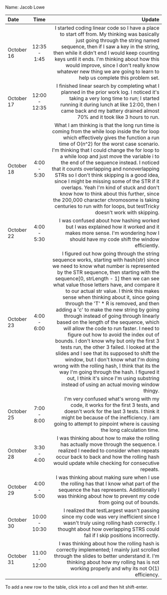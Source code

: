 Name: Jacob Lowe

| Date       |     Time      |                                                                                                                                                                                                                                                                                                                                                                                                                                                                                                                                                                                                                                                                                                                                                                                                                                                                                                                                                                                                           Update |
|:-----------|:-------------:|-----------------------------------------------------------------------------------------------------------------------------------------------------------------------------------------------------------------------------------------------------------------------------------------------------------------------------------------------------------------------------------------------------------------------------------------------------------------------------------------------------------------------------------------------------------------------------------------------------------------------------------------------------------------------------------------------------------------------------------------------------------------------------------------------------------------------------------------------------------------------------------------------------------------------------------------------------------------------------------------------------------------:|
| October 16 | 12:35 - 1:45  |                                                                                                                                                                                                                                                                                                                                                                                                                                                                                                                                                                                                              I started coding linear code so I have a place to start off from. My thinking was basically just going through the string named sequence, then if I saw a key in the string, then while it didn't end I would keep counting keys until it ends. I'm thinking about how this would improve, since I don't really know whatever new thing we are going to learn to help us complete this problem set. |
| October 17 | 12:00 - 12:35 |                                                                                                                                                                                                                                                                                                                                                                                                                                                                                                                                                                                                                                                                                                                                                 I finished linear search by completing what I planned in the prior work log. I noticed it's taking a very long time to run; I started running it during lunch at like 12:00, then I came back and my battery drained almost 70% and it took like 3 hours to run. |
| October 18 |  4:00 - 5:30  |                                                                                                                                                                                                                                                                                                                         What I am thinking is that the long run time is coming from the while loop inside the for loop which effectively gives the function a run time of O(n^2) for the worst case scenario. I'm thinking that I could change the for loop to a while loop and just move the variable i to the end of the sequence instead. I noticed that it counts overlapping and nonoverlapping STRs so I don't think skipping is a good idea, since I might be missing some of the STR if it overlaps. Yeah I'm kind of stuck and don't know how to think about this further, since the 200,000 character chromosome is taking centuries to run with for loops, but testTricky doesn't work with skipping. |
| October 22 |  4:00 - 5:30  |                                                                                                                                                                                                                                                                                                                                                                                                                                                                                                                                                                                                                                                                                                                                                                                                                                         I was confused about how hashing worked but I was explained how it worked and it makes more sense. I'm wondering how I should have my code shift the window efficiently. |
| October 23 |  4:00 - 6:00  | I figured out how going through the string sequence works, starting with hash(str) since we need to know what number is represented by the STR sequence, then starting with the sequence[0, strLength - 1] then we can see what value those letters have, and compare it to our actual str value. I think this makes sense when thinking about it, since going through the 'T' * R is removed, and then adding a 'c' to make the new string by going through instead of going through linearly based on the length of the sequence, which will allow the code to run faster. I need to figure out how to avoid the index out of bounds. I don't know why but only the first 3 tests run, the other 3 failed. I looked at the slides and I see that its supposed to shift the window, but I don't know what I'm doing wrong with the rolling hash, I think that its the way I'm going through the hash. I figured it out, I think it's since I'm using substring instead of using an actual moving window thingy. |
| October 25 |  7:00 - 8:00  |                                                                                                                                                                                                                                                                                                                                                                                                                                                                                                                                                                                                                                                                                                                                                               I'm very confused what's wrong with my code, it works for the first 3 tests, and doesn't work for the last 3 tests. I think it might be because of the inefficiency. I am going to attempt to pinpoint where is causing the long calculation time. |
| October 28 |  3:30 - 4:00  |                                                                                                                                                                                                                                                                                                                                                                                                                                                                                                                                                                                                                                                                                                                                                                               I was thinking about how to make the rolling has actually move through the sequence. I realized I needed to consider when repeats occur back to back and how the rolling hash would update while checking for consecutive repeats. |
| October 29 |  4:00 - 5:00  |                                                                                                                                                                                                                                                                                                                                                                                                                                                                                                                                                                                                                                                                                                                                                                                                         I was thinking about making sure when I use the rolling has that I know what part of the sequence the has represents. Additionally I was thinking about how to prevent my code from going out of bounds. |
| October 30 | 10:00 - 10:30 |                                                                                                                                                                                                                                                                                                                                                                                                                                                                                                                                                                                                                                                                                                                                                                                                I realized that testLargest wasn't passing since my code was very inefficient since I wasn't truly using rolling hash correctly. I thought about how overlapping STRS could fail if I skip positions incorrectly. |
| October 31 | 11:00 - 12:00 |                                                                                                                                                                                                                                                                                                                                                                                                                                                                                                                                                                                                                                                                                                                                                                            I was thinking about how the rolling hash is correctly implemented; I mainly just scrolled through the slides to better understand it. I'm thinking about how my rolling has is not working properly and why its not O(1) efficiency. |


To add a new row to the table, click into a cell and then hit shift-enter.